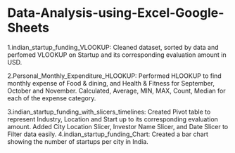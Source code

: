 # Data-Analysis-using-Excel-Google-Sheets

1.indian_startup_funding_VLOOKUP: Cleaned dataset, sorted by data and perfomed VLOOKUP on Startup and its corresponding evaluation amount in USD.

2.Personal_Monthly_Expenditure_HLOOKUP: Performed HLOOKUP to find monthly expense of Food & dining, and Health & Fitness for September, October and November.
                                        Calculated, Average, MIN, MAX, Count, Median for each of the expense category.

3.indian_startup_funding_with_slicers_timelines: Created Pivot table to represent Industry, Location and Start up to its corresponding evaluation amount.
                                                 Added City Location Slicer, Investor Name Slicer, and Date Slicer to Filter data easily.
4.indian_startup_funding_Chart: Created a bar chart showing the number of startups per city in India.

